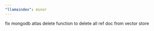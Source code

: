 ```yaml
---
"llamaindex": minor
---
```


fix mongodb atlas delete function to delete all ref doc from vector store
